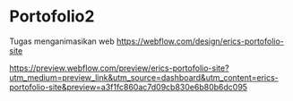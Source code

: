# Portofolio2
Tugas menganimasikan web
https://webflow.com/design/erics-portofolio-site

https://preview.webflow.com/preview/erics-portofolio-site?utm_medium=preview_link&utm_source=dashboard&utm_content=erics-portofolio-site&preview=a3f1fc860ac7d09cb830e6b80b6dc095
